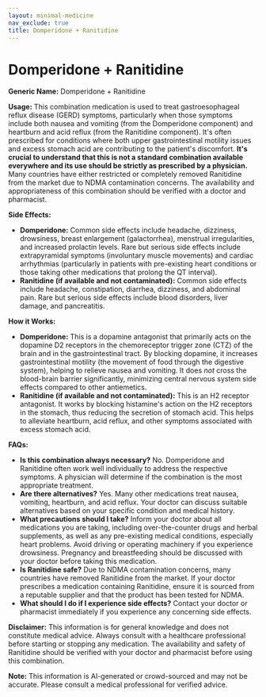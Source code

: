 ```yaml
---
layout: minimal-medicine
nav_exclude: true
title: Domperidone + Ranitidine
---
```


# Domperidone + Ranitidine

**Generic Name:** Domperidone + Ranitidine

**Usage:** This combination medication is used to treat gastroesophageal reflux disease (GERD) symptoms, particularly when those symptoms include both nausea and vomiting (from the Domperidone component) and heartburn and acid reflux (from the Ranitidine component).  It's often prescribed for conditions where both upper gastrointestinal motility issues and excess stomach acid are contributing to the patient's discomfort.  **It's crucial to understand that this is not a standard combination available everywhere and its use should be strictly as prescribed by a physician.**  Many countries have either restricted or completely removed Ranitidine from the market due to NDMA contamination concerns.  The availability and appropriateness of this combination should be verified with a doctor and pharmacist.


**Side Effects:**

* **Domperidone:** Common side effects include headache, dizziness, drowsiness, breast enlargement (galactorrhea), menstrual irregularities, and increased prolactin levels.  Rare but serious side effects include extrapyramidal symptoms (involuntary muscle movements) and cardiac arrhythmias (particularly in patients with pre-existing heart conditions or those taking other medications that prolong the QT interval).
* **Ranitidine (if available and not contaminated):**  Common side effects include headache, constipation, diarrhea, dizziness, and abdominal pain.  Rare but serious side effects include  blood disorders, liver damage, and pancreatitis.


**How it Works:**

* **Domperidone:** This is a dopamine antagonist that primarily acts on the dopamine D2 receptors in the chemoreceptor trigger zone (CTZ) of the brain and in the gastrointestinal tract.  By blocking dopamine, it increases gastrointestinal motility (the movement of food through the digestive system), helping to relieve nausea and vomiting. It does *not* cross the blood-brain barrier significantly, minimizing central nervous system side effects compared to other antiemetics.
* **Ranitidine (if available and not contaminated):** This is an H2 receptor antagonist.  It works by blocking histamine's action on the H2 receptors in the stomach, thus reducing the secretion of stomach acid.  This helps to alleviate heartburn, acid reflux, and other symptoms associated with excess stomach acid.


**FAQs:**

* **Is this combination always necessary?** No.  Domperidone and Ranitidine often work well individually to address the respective symptoms.  A physician will determine if the combination is the most appropriate treatment.
* **Are there alternatives?** Yes. Many other medications treat nausea, vomiting, heartburn, and acid reflux.  Your doctor can discuss suitable alternatives based on your specific condition and medical history.
* **What precautions should I take?**  Inform your doctor about all medications you are taking, including over-the-counter drugs and herbal supplements, as well as any pre-existing medical conditions, especially heart problems. Avoid driving or operating machinery if you experience drowsiness.  Pregnancy and breastfeeding should be discussed with your doctor before taking this medication.
* **Is Ranitidine safe?** Due to NDMA contamination concerns, many countries have removed Ranitidine from the market.  If your doctor prescribes a medication containing Ranitidine, ensure it is sourced from a reputable supplier and that the product has been tested for NDMA.
* **What should I do if I experience side effects?** Contact your doctor or pharmacist immediately if you experience any concerning side effects.

**Disclaimer:** This information is for general knowledge and does not constitute medical advice. Always consult with a healthcare professional before starting or stopping any medication.  The availability and safety of Ranitidine should be verified with your doctor and pharmacist before using this combination.


**Note:** This information is AI-generated or crowd-sourced and may not be accurate. Please consult a medical professional for verified advice.